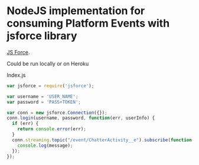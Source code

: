 # NodeJS implementation for consuming Platform Events with jsforce library

[JS Force](https://jsforce.github.io/).

Could be run locally or on Heroku

Index.js

```JavaScript
var jsforce = require('jsforce');

var username = 'USER_NAME';
var password = 'PASS+TOKEN';

var conn = new jsforce.Connection({});
conn.login(username, password, function(err, userInfo) {
  if (err) { 
    return console.error(err); 
  }
  conn.streaming.topic("/event/ChatterActivity__e").subscribe(function(message) {
    console.log(message);
  });
});
```

